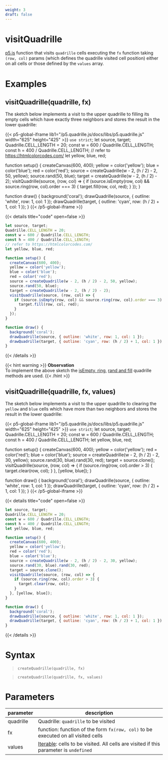 ```yaml
---
weight: 3
draft: false
---
```


# visitQuadrille

[p5.js](https://p5js.org/) function that visits `quadrille` cells executing the `fx` function taking `(row, col)` params (which defines the quadrille visited cell position) either on all cells or those defined by the `values` array.

# Examples

## visitQuadrille(quadrille, fx)

The sketch below implements a visit to the upper quadrille to filling its empty cells which have exactly three neighbors and stores the result in the lower quadrille:

{{< p5-global-iframe lib1="/p5.quadrille.js/docs/libs/p5.quadrille.js" width="625" height="425" >}}
`use strict`;
let source, target;
Quadrille.CELL_LENGTH = 20;
const w = 600 / Quadrille.CELL_LENGTH;
const h = 400 / Quadrille.CELL_LENGTH;
// refer to https://htmlcolorcodes.com/
let yellow, blue, red;

function setup() {
  createCanvas(600, 400);
  yellow = color('yellow');
  blue = color('blue');
  red = color('red');
  source = createQuadrille(w - 2, (h / 2) - 2, 50, yellow);
  source.rand(50, blue);
  target = createQuadrille(w - 2, (h / 2) - 2);
  visitQuadrille(source, (row, col) => {
    if (source.isEmpty(row, col) && source.ring(row, col).order === 3) {
      target.fill(row, col, red);
    }
  });
}

function draw() {
  background('coral');
  drawQuadrille(source, { outline: 'white', row: 1, col: 1 });
  drawQuadrille(target, { outline: 'cyan', row: (h / 2) + 1, col: 1 });
}
{{< /p5-global-iframe >}}

{{< details title="code" open=false >}}
```js
let source, target;
Quadrille.CELL_LENGTH = 20;
const w = 600 / Quadrille.CELL_LENGTH;
const h = 400 / Quadrille.CELL_LENGTH;
// refer to https://htmlcolorcodes.com/
let yellow, blue, red;

function setup() {
  createCanvas(600, 400);
  yellow = color('yellow');
  blue = color('blue');
  red = color('red');
  source = createQuadrille(w - 2, (h / 2) - 2, 50, yellow);
  source.rand(50, blue);
  target = createQuadrille(w - 2, (h / 2) - 2);
  visitQuadrille(source, (row, col) => {
    if (source.isEmpty(row, col) && source.ring(row, col).order === 3) {
      target.fill(row, col, red);
    }
  });
}

function draw() {
  background('coral');
  drawQuadrille(source, { outline: 'white', row: 1, col: 1 });
  drawQuadrille(target, { outline: 'cyan', row: (h / 2) + 1, col: 1 });
}
```
{{< /details >}}

{{< hint warning >}}
**Observation**  
To implement the above sketch the [isEmpty, ring](/docs/Quadrille_API/main_methods/#read-methods), [rand and fill](/docs/Quadrille_API/main_methods/#write-methods) quadrille methods are used.
{{< /hint >}}

## visitQuadrille(quadrille, fx, values)

The sketch below implements a visit to the upper quadrille to clearing the `yellow` and `blue` cells which have more than two neighbors and stores the result in the lower quadrille:

{{< p5-global-iframe lib1="/p5.quadrille.js/docs/libs/p5.quadrille.js" width="625" height="425" >}}
`use strict`;
let source, target;
Quadrille.CELL_LENGTH = 20;
const w = 600 / Quadrille.CELL_LENGTH;
const h = 400 / Quadrille.CELL_LENGTH;
let yellow, blue, red;

function setup() {
  createCanvas(600, 400);
  yellow = color('yellow');
  red = color('red');
  blue = color('blue');
  source = createQuadrille(w - 2, (h / 2) - 2, 30, yellow);
  source.rand(30, blue).rand(30, red);
  target = source.clone();
  visitQuadrille(source, (row, col) => {
    if (source.ring(row, col).order > 3) {
      target.clear(row, col);
    }
  }, [yellow, blue]);
}

function draw() {
  background('coral');
  drawQuadrille(source, { outline: 'white', row: 1, col: 1 });
  drawQuadrille(target, { outline: 'cyan', row: (h / 2) + 1, col: 1 });
}
{{< /p5-global-iframe >}}

{{< details title="code" open=false >}}
```js
let source, target;
Quadrille.CELL_LENGTH = 20;
const w = 600 / Quadrille.CELL_LENGTH;
const h = 400 / Quadrille.CELL_LENGTH;
let yellow, blue, red;

function setup() {
  createCanvas(600, 400);
  yellow = color('yellow');
  red = color('red');
  blue = color('blue');
  source = createQuadrille(w - 2, (h / 2) - 2, 30, yellow);
  source.rand(30, blue).rand(30, red);
  target = source.clone();
  visitQuadrille(source, (row, col) => {
    if (source.ring(row, col).order > 3) {
      target.clear(row, col);
    }
  }, [yellow, blue]);
}

function draw() {
  background('coral');
  drawQuadrille(source, { outline: 'white', row: 1, col: 1 });
  drawQuadrille(target, { outline: 'cyan', row: (h / 2) + 1, col: 1 });
}
```
{{< /details >}}

# Syntax

> `createQuadrille(quadrille, fx)`

> `createQuadrille(quadrille, fx, values)`

# Parameters

| parameter     | description                                                                        |
|---------------|------------------------------------------------------------------------------------|
| quadrille     | Quadrille: `quadrille` to be visited                                               |
| fx            | function: function of the form `fx(row, col)` to be executed on all visited cells  |
| values        | [Iterable](https://developer.mozilla.org/en-US/docs/Web/JavaScript/Reference/Statements/for...of): cells to be visited. All cells are visited if this parameter is `undefined` |